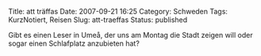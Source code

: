 Title: att träffas
Date: 2007-09-21 16:25
Category: Schweden
Tags: KurzNotiert, Reisen
Slug: att-traeffas
Status: published

Gibt es einen Leser in Umeå, der uns am Montag die Stadt zeigen will
oder sogar einen Schlafplatz anzubieten hat?

